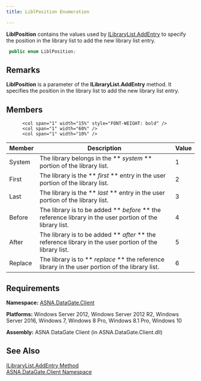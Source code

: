 ```yaml
---
title: LiblPosition Enumeration

---
```


<span> **LiblPosition** </span> contains the values used by [ ILibraryList.AddEntry](ilibrary-list-class-add-entry-method.html) to specify the position in the library list to add the new library list entry. 

```cs
 public enum LiblPosition;
```


## Remarks

**LiblPosition** is a parameter of the **ILibraryList.AddEntry** method. It specifies the position in the library list to add the new library list entry. 
## Members


          <col span="1" width="15%" style="FONT-WEIGHT: bold" />
          <col span="1" width="60%" />
          <col span="1" width="10%" />

| Member | Description | Value |
| ---- | ---- | ---- |
| System | The library belongs in the ** *system* ** portion of the library list. | 1 |
| First | The library is the ** *first* ** entry in the user portion of the library list. | 2 |
| Last | The library is the ** *last* ** entry in the user portion of the library list. | 3 |
| Before | The library is to be added ** *before* ** the reference library in the user portion of the library list. | 4 |
| After | The library is to be added ** *after* ** the reference library in the user portion of the library list. | 5 |
| Replace | The library is to ** *replace* ** the reference library in the user portion of the library list. | 6 |



## Requirements

**Namespace:** [ASNA.DataGate.Client](datagate-client-namespace.html) 

**Platforms:** Windows Server 2012, Windows Server 2012 R2, Windows Server 2016, Windows 7, Windows 8 Pro, Windows 8.1 Pro, Windows 10

**Assembly:** ASNA DataGate Client (in ASNA.DataGate.Client.dll)
## See Also


[ILibraryList.AddEntry Method](ilibrary-list-class-add-entry-method.html)
      <br />
[ASNA.DataGate.Client Namespace](datagate-client-namespace.html)

